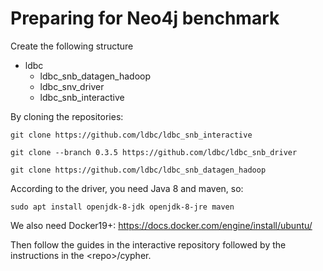 # Preparing for Neo4j benchmark
Create the following structure
* ldbc
  * ldbc_snb_datagen_hadoop
  * ldbc_snv_driver
  * ldbc_snb_interactive

By cloning the repositories:
```
git clone https://github.com/ldbc/ldbc_snb_interactive
``` 
``` 
git clone --branch 0.3.5 https://github.com/ldbc/ldbc_snb_driver
```
``` 
git clone https://github.com/ldbc/ldbc_snb_datagen_hadoop
``` 

According to the driver, you need Java 8 and maven, so:
``` 
sudo apt install openjdk-8-jdk openjdk-8-jre maven
``` 
We also need Docker19+: https://docs.docker.com/engine/install/ubuntu/


Then follow the guides in the interactive repository followed by the instructions in the \<repo\>/cypher.